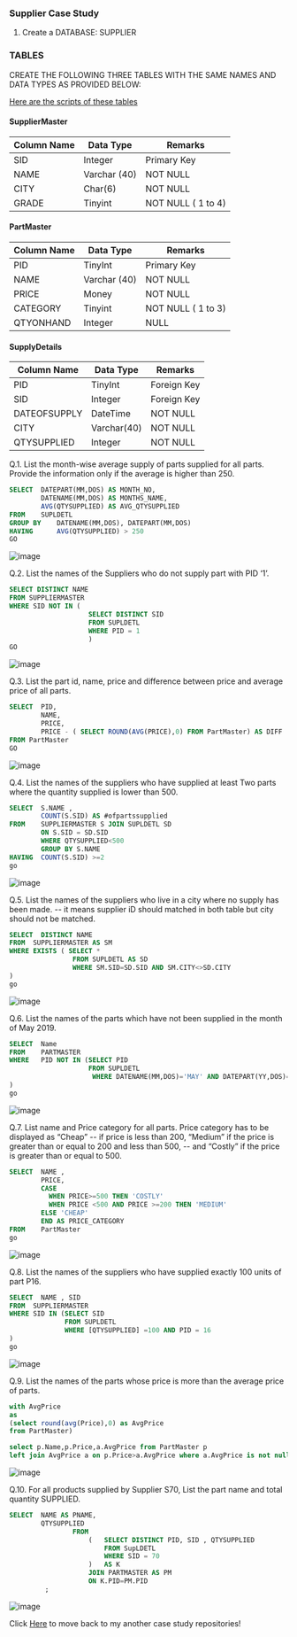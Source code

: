### Supplier Case Study

1.	Create a DATABASE: SUPPLIER
### TABLES
CREATE THE FOLLOWING THREE TABLES WITH THE SAME NAMES AND DATA TYPES AS PROVIDED BELOW:

[Here are the scripts of these tables](https://github.com/AmitPatel-analyst/SQL-Case-Study/blob/main/Supplier%20Case%20Study/Supplier_Queries.sql)

#### SupplierMaster
|Column Name 	|Data Type	|Remarks|
|-------------|-----------|-------|
|SID	|Integer	|Primary Key
|NAME	|Varchar (40)	|NOT NULL 
|CITY	|Char(6)	|NOT NULL
|GRADE	|Tinyint	|NOT NULL ( 1 to 4)

#### PartMaster
|Column Name 	|Data Type	|Remarks|
|-------------|-----------|-------|
|PID	|TinyInt	|Primary Key
|NAME	|Varchar (40)	|NOT NULL
|PRICE	|Money	|NOT NULL
|CATEGORY	|Tinyint	|NOT NULL ( 1 to 3)
|QTYONHAND	|Integer	|NULL

#### SupplyDetails
|Column Name 	|Data Type	|Remarks|
|-------------|-----------|-------|
|PID	|TinyInt	|Foreign Key
|SID	|Integer	|Foreign Key
|DATEOFSUPPLY	|DateTime	|NOT NULL
|CITY	|Varchar(40)	|NOT NULL
|QTYSUPPLIED	|Integer	|NOT NULL

Q.1. List the month-wise average supply of parts supplied for all parts. Provide the information only if the average is higher than 250.
```sql
SELECT	DATEPART(MM,DOS) AS MONTH_NO, 
        DATENAME(MM,DOS) AS MONTHS_NAME,	
        AVG(QTYSUPPLIED) AS AVG_QTYSUPPLIED
FROM    SUPLDETL
GROUP BY	DATENAME(MM,DOS), DATEPART(MM,DOS)
HAVING		AVG(QTYSUPPLIED) > 250
GO
```
![image](https://user-images.githubusercontent.com/120770473/229304684-dcfe381e-ef9d-4a49-9495-66756aea0ed9.png)

Q.2. List the names of the Suppliers who do not supply part with PID ‘1’.
```sql
SELECT DISTINCT NAME
FROM SUPPLIERMASTER
WHERE SID NOT IN (
					SELECT DISTINCT SID 
					FROM SUPLDETL
					WHERE PID = 1
					)
GO
```
![image](https://user-images.githubusercontent.com/120770473/229304795-a3f4299f-6f29-4db3-8454-4d85f83c7041.png)

Q.3. List the part id, name, price and difference between price and average price of all parts.
```sql
SELECT	PID,
        NAME,
        PRICE,
        PRICE - ( SELECT ROUND(AVG(PRICE),0) FROM PartMaster) AS DIFF
FROM PartMaster
GO
 ```
![image](https://user-images.githubusercontent.com/120770473/229305494-77660c4f-f67f-49af-ae3c-5973d2798907.png)

Q.4. List the names of the suppliers who have supplied at least Two parts where the quantity supplied is lower than 500.
```sql
SELECT	S.NAME , 
		COUNT(S.SID) AS #ofpartssupplied
FROM	SUPPLIERMASTER S JOIN SUPLDETL SD
		ON S.SID = SD.SID
		WHERE QTYSUPPLIED<500
		GROUP BY S.NAME	
HAVING	COUNT(S.SID) >=2
go
```
![image](https://user-images.githubusercontent.com/120770473/229305836-b96fb219-364e-4444-b298-56ac9890e546.png)

Q.5. List the names of the suppliers who live in a city where no supply has been made.
--		it means supplier iD should matched in both table but city should not be matched.
```sql
SELECT  DISTINCT NAME 
FROM  SUPPLIERMASTER AS SM
WHERE EXISTS ( SELECT *
                FROM SUPLDETL AS SD
                WHERE SM.SID=SD.SID AND SM.CITY<>SD.CITY
)
go
```
![image](https://user-images.githubusercontent.com/120770473/229305902-6d4123eb-d829-482e-9ef5-ba976a100816.png)

Q.6. List the names of the parts which have not been supplied in the month of May 2019.
```sql
SELECT  Name
FROM    PARTMASTER
WHERE   PID NOT IN (SELECT PID
                    FROM SUPLDETL
                     WHERE DATENAME(MM,DOS)='MAY' AND DATEPART(YY,DOS)=2019
)
go
```
![image](https://user-images.githubusercontent.com/120770473/229305947-a5ec8f7f-c6a6-4313-ac19-0681dd9d8577.png)

Q.7.  List name and Price category for all parts. Price category has to be displayed as “Cheap” 
--		if price is less than 200, “Medium” if the price is greater than or equal to 200 and less than 500,
--		and “Costly” if the price is greater than or equal to 500.
```sql
SELECT	NAME , 
        PRICE,
        CASE
          WHEN PRICE>=500 THEN 'COSTLY'
          WHEN PRICE <500 AND PRICE >=200 THEN 'MEDIUM'
        ELSE 'CHEAP'
        END AS PRICE_CATEGORY
FROM	PartMaster
go
```
![image](https://user-images.githubusercontent.com/120770473/229305996-c1975618-5d96-42fe-afc6-cc9edf3c3747.png)

Q.8. List the names of the suppliers who have supplied exactly 100 units of part P16.
```sql
SELECT  NAME , SID
FROM  SUPPLIERMASTER
WHERE SID IN (SELECT SID
              FROM SUPLDETL
              WHERE [QTYSUPPLIED] =100 AND PID = 16
)
go
```
![image](https://user-images.githubusercontent.com/120770473/229306114-024d78d6-6e8e-4a18-80c0-00bcb7b3d579.png)
  
Q.9. List the names of the parts whose price is more than the average price of parts.
```sql  
with AvgPrice
as
(select round(avg(Price),0) as AvgPrice 
from PartMaster)

select p.Name,p.Price,a.AvgPrice from PartMaster p 
left join AvgPrice a on p.Price>a.AvgPrice where a.AvgPrice is not null;
```
![image](https://user-images.githubusercontent.com/120770473/229306692-592dc733-3fe6-4dfd-8dd9-5a1cc96abc00.png)

Q.10. For all products supplied by Supplier S70, List the part name and total quantity SUPPLIED.
```sql 
SELECT	NAME AS PNAME,
		QTYSUPPLIED 
				FROM 	
					(   SELECT DISTINCT PID, SID , QTYSUPPLIED
						FROM SupLDETL
						WHERE SID = 70
					)	AS K  
					JOIN PARTMASTER AS PM 
					ON K.PID=PM.PID
         ;
```
![image](https://user-images.githubusercontent.com/120770473/229306743-b81328fa-5bac-413d-832d-138d98a32231.png)

Click [Here](https://github.com/AmitPatel-analyst/SQL-Case-Study/tree/main) to move back to my another case study repositories! 
